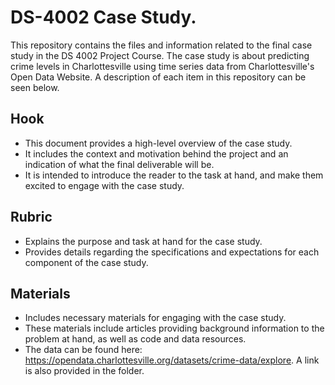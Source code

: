 # DS-4002 Case Study.
This repository contains the files and information related to the final case study in the DS 4002 Project Course. The case study is about predicting crime levels in Charlottesville using time series data from Charlottesville's Open Data Website. A description of each item in this repository can be seen below. 

## Hook
- This document provides a high-level overview of the case study.
- It includes the context and motivation behind the project and an indication of what the final deliverable will be.
- It is intended to introduce the reader to the task at hand, and make them excited to engage with the case study.

## Rubric
- Explains the purpose and task at hand for the case study.
- Provides details regarding the specifications and expectations for each component of the case study.

## Materials
- Includes necessary materials for engaging with the case study.
- These materials include articles providing background information to the problem at hand, as well as code and data resources.
- The data can be found here: https://opendata.charlottesville.org/datasets/crime-data/explore. A link is also provided in the folder. 
